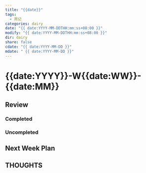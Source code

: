```yaml
---
title: "{{date}}"
tags:
  - 周记
categories: dairy
date: "{{ date:YYYY-MM-DDTHH:mm:ss+08:00 }}"
modify: "{{ date:YYYY-MM-DDTHH:mm:ss+08:00 }}"
dir: dairy
share: false
cdate: "{{ date:YYYY-MM-DD }}"
mdate: " {{ date:YYYY-MM-DD }}"
---
```


# {{date:YYYY}}-W{{date:WW}}-{{date:MM}}

## Review

### Completed

### Uncompleted

## Next Week Plan

## THOUGHTS

